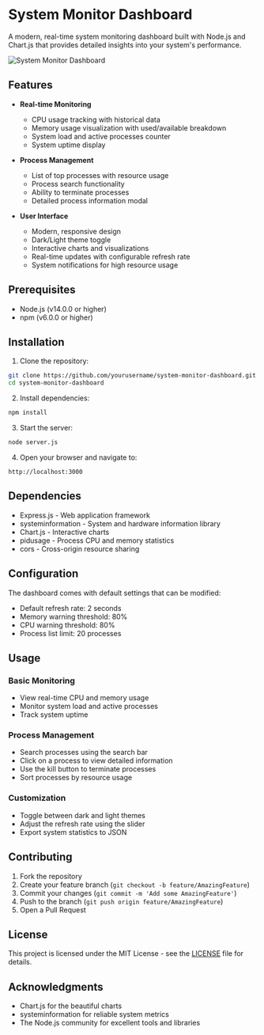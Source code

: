 # System Monitor Dashboard

A modern, real-time system monitoring dashboard built with Node.js and Chart.js that provides detailed insights into your system's performance.

![System Monitor Dashboard](screenshot.png)

## Features

- **Real-time Monitoring**
  - CPU usage tracking with historical data
  - Memory usage visualization with used/available breakdown
  - System load and active processes counter
  - System uptime display

- **Process Management**
  - List of top processes with resource usage
  - Process search functionality
  - Ability to terminate processes
  - Detailed process information modal

- **User Interface**
  - Modern, responsive design
  - Dark/Light theme toggle
  - Interactive charts and visualizations
  - Real-time updates with configurable refresh rate
  - System notifications for high resource usage

## Prerequisites

- Node.js (v14.0.0 or higher)
- npm (v6.0.0 or higher)

## Installation

1. Clone the repository:
```bash
git clone https://github.com/yourusername/system-monitor-dashboard.git
cd system-monitor-dashboard
```

2. Install dependencies:
```bash
npm install
```

3. Start the server:
```bash
node server.js
```

4. Open your browser and navigate to:
```
http://localhost:3000
```

## Dependencies

- Express.js - Web application framework
- systeminformation - System and hardware information library
- Chart.js - Interactive charts
- pidusage - Process CPU and memory statistics
- cors - Cross-origin resource sharing

## Configuration

The dashboard comes with default settings that can be modified:

- Default refresh rate: 2 seconds
- Memory warning threshold: 80%
- CPU warning threshold: 80%
- Process list limit: 20 processes

## Usage

### Basic Monitoring
- View real-time CPU and memory usage
- Monitor system load and active processes
- Track system uptime

### Process Management
- Search processes using the search bar
- Click on a process to view detailed information
- Use the kill button to terminate processes
- Sort processes by resource usage

### Customization
- Toggle between dark and light themes
- Adjust the refresh rate using the slider
- Export system statistics to JSON

## Contributing

1. Fork the repository
2. Create your feature branch (`git checkout -b feature/AmazingFeature`)
3. Commit your changes (`git commit -m 'Add some AmazingFeature'`)
4. Push to the branch (`git push origin feature/AmazingFeature`)
5. Open a Pull Request

## License

This project is licensed under the MIT License - see the [LICENSE](LICENSE) file for details.

## Acknowledgments

- Chart.js for the beautiful charts
- systeminformation for reliable system metrics
- The Node.js community for excellent tools and libraries 